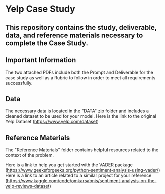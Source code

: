 # Yelp Case Study

## This repository contains the study, deliverable, data, and reference materials necessary to complete the Case Study.

## Important Information
The two attached PDFs include both the Prompt and Deliverable for the case study as well as a Rubric to follow in order to meet all requirements successfully.

## Data
The necessary data is located in the "DATA" zip folder and includes a cleaned dataset to be used for your model. Here is the link to the original Yelp Dataset (https://www.yelp.com/dataset)

## Reference Materials
The "Reference Materials" folder contains helpful resources related to the context of the problem. 

Here is a link to help you get started with the VADER package (https://www.geeksforgeeks.org/python-sentiment-analysis-using-vader/)
Here is a link to an article related to a similar project for your reference (https://www.kaggle.com/code/omkarsabnis/sentiment-analysis-on-the-yelp-reviews-dataset)
